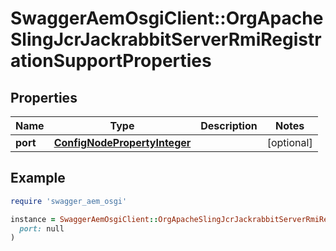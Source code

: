 # SwaggerAemOsgiClient::OrgApacheSlingJcrJackrabbitServerRmiRegistrationSupportProperties

## Properties

| Name | Type | Description | Notes |
| ---- | ---- | ----------- | ----- |
| **port** | [**ConfigNodePropertyInteger**](ConfigNodePropertyInteger.md) |  | [optional] |

## Example

```ruby
require 'swagger_aem_osgi'

instance = SwaggerAemOsgiClient::OrgApacheSlingJcrJackrabbitServerRmiRegistrationSupportProperties.new(
  port: null
)
```

